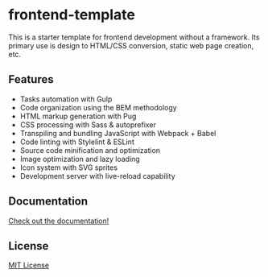 frontend-template
=================

This is a starter template for frontend development without a framework. Its
primary use is design to HTML/CSS conversion, static web page creation, etc. 

Features
--------
* Tasks automation with Gulp
* Code organization using the BEM methodology
* HTML markup generation with Pug
* CSS processing with Sass & autoprefixer
* Transpiling and bundling JavaScript with Webpack + Babel
* Code linting with Stylelint & ESLint
* Source code minification and optimization
* Image optimization and lazy loading
* Icon system with SVG sprites
* Development server with live-reload capability

Documentation
-------------
[Check out the documentation!](/docs/README.md)

License
-------
[MIT License](LICENSE)
